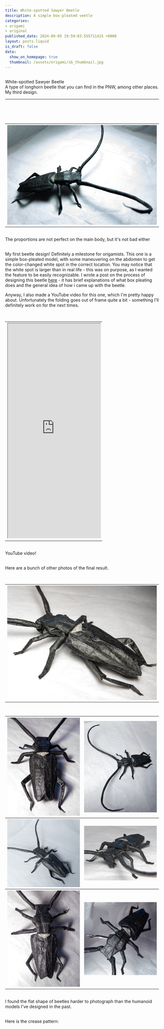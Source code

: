 ```yaml
---
title: White-spotted Sawyer Beetle
description: A simple box-pleated veetle
categories:
- origami
- original
published_date: 2024-09-05 19:59:03.555711415 +0000
layout: posts.liquid
is_draft: false
data:
  show_on_homepage: true
  thumbnail: /assets/origami/sb_thumbnail.jpg
---
```

<div class = "blog-post">
<br>
<div class = "title">
White-spotted Sawyer Beetle
</div>

<div class = "page-summary">
A type of longhorn beetle that you can find in the PNW, among other places. My third design. 
</div>
<hr>
<br>
<br>

<div class = "bg-div">
<br>
<table class = "image-table">
<th><img src="/assets/origami/sb3.jpg"></th>
</table>
<br>
The proportions are not perfect on the main body, but it's not bad either
<br>
<br>
</div>

My first beetle design! Definitely a milestone for origamists. This one is a simple box-pleated model, with some maneuvering on the abdomen to get the color-changed white spot in the correct location. You may notice that the white spot is larger than in real life - this was on purpose, as I wanted the feature to be easily recognizable. I wrote a post on the process of designing this beetle <a href = {{site.base_url}}/posts/2024-08-28-bp_beetle.html>here</a> - it has brief explanations of what box pleating does and the general idea of how i came up with the beetle. 

Anyway, I also made a YouTube video for this one, which I'm pretty happy about. Unfortunately the folding goes out of frame quite a bit - something I'll definitely work on for the next times. 

<div class = "bg-div">
<br>
<table class = "image-table">
<th>
<iframe width = 100% height = 700px
src="https://www.youtube.com/embed/B-LGrUZoNOg">
</iframe>
</th>
</table>
<br>
YouTube video!
<br>
<br>
</div>

Here are a bunch of other photos of the final result. 

<div class = "bg-div">
<br>
<table class = "image-table">
<th><img src="/assets/origami/sb5.jpg"></th>
</table>
</div>

<div class = "bg-div">
<br>
<table class = "image-table">
<tr>
<th><img src="/assets/origami/sb2.jpg"></th>
<th><img src="/assets/origami/sb4.jpg"></th>
</tr>
<tr>
<th><img src="/assets/origami/sb1.jpg"></th>
<th><img src="/assets/origami/sb6.jpg"></th>
</tr>
<tr>
<th><img src="/assets/origami/sb7.jpg"></th>
<th><img src="/assets/origami/sb8.jpg"></th>
</tr>
</table>
<br>
I found the flat shape of beetles harder to photograph than the humanoid models I've designed in the past.
<br>
<br>
</div>

Here is the crease pattern:

</div>